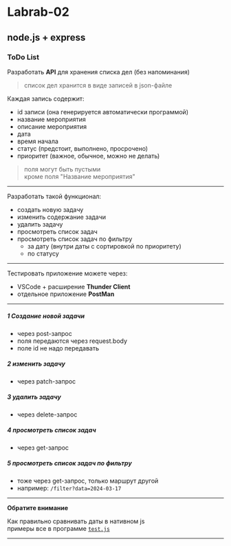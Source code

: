 # Labrab-02

## node.js + express  

### ToDo List  

Разработать **API** для хранения списка дел (без напоминания)  

> список дел хранится в виде записей в json-файле  

Каждая запись содержит:  

- id записи (она генерируется автоматически программой)  
- название мероприятия  
- описание мероприятия  
- дата  
- время начала  
- статус (предстоит, выполнено, просрочено)  
- приоритет (важное, обычное, можно не делать)  

> поля могут быть пустыми  
> кроме поля "Название мероприятия"  

---  

Разработать такой функционал:  

- создать новую задачу  
- изменить содержание задачи  
- удалить задачу  
- просмотреть список задач  
- просмотреть список задач по фильтру  
  - за дату (внутри даты с сортировкой по приоритету)  
  - по статусу

---  

Тестировать приложение можете через:  

- VSCode + расширение **Thunder Client**  
- отдельное приложение **PostMan**  

---  

##### 1 Создание новой задачи  

- через post-запрос  
- поля передаются через request.body  
- поле id не надо передавать  

##### 2 изменить задачу  

- через patch-запрос  

##### 3 удалить задачу  

- через delete-запрос  

##### 4 просмотреть список задач  

- через get-запрос  

##### 5 просмотреть список задач по фильтру  

- тоже через get-запрос, только маршрут другой  
- например: `/filter?data=2024-03-17`  

---  

**Обратите внимание**  

Как правильно сравнивать даты в нативном js  
примеры все в программе [`test.js`](./test.js)  

---
